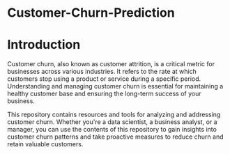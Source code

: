 # Customer-Churn-Prediction
# Introduction

Customer churn, also known as customer attrition, is a critical metric for businesses across various industries. It refers to the rate at which customers stop using a product or service during a specific period. Understanding and managing customer churn is essential for maintaining a healthy customer base and ensuring the long-term success of your business.

This repository contains resources and tools for analyzing and addressing customer churn. Whether you're a data scientist, a business analyst, or a manager, you can use the contents of this repository to gain insights into customer churn patterns and take proactive measures to reduce churn and retain valuable customers.


